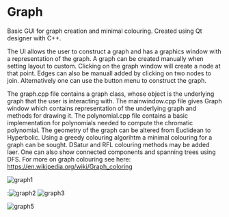 # Graph
Basic GUI for graph creation and minimal colouring. Created using Qt designer with C++. 

The UI allows the user to construct a graph and has a graphics window with a representation of the graph. A graph can be created manually when setting layout to custom. Clicking on the graph window will create a node at that point. Edges can also be manuall added by clicking on two nodes to join.
Alternatively one can use the button menu to construct the graph.

The graph.cpp file contains a graph class, whose object is the underlying graph that the user is interacting with. The mainwindow.cpp file gives Graph window which contains representation of the underlying graph and methods for drawing it. The polynomial.cpp file contains a basic implementation for polynomials needed to compute the chromatic polynomial.
The geometry of the graph can be altered from Euclidean to Hyperbolic.  Using a greedy colouring algorihtm a minimal colouring for a graph can be sought. DSatur and RFL colouring methods may be added laer. One can also show connected components and spanning trees using DFS.
For more on graph colouring see here:
https://en.wikipedia.org/wiki/Graph_coloring

![graph1](https://user-images.githubusercontent.com/67613774/202884781-76716667-b3c7-4c9b-afde-b35ac6bcf544.png)


:![graph2](https://user-images.githubusercontent.com/67613774/202884789-17145565-a036-4a82-bebd-e3f1a5c5bd08.png)
![graph3](https://user-images.githubusercontent.com/67613774/202884790-66522172-d1c1-46b1-a2ee-9ffc3ed81028.png)






![graph5](https://user-images.githubusercontent.com/67613774/202887326-04ed8708-bb0d-4b58-b4f1-e93e1fd1c36d.png)
